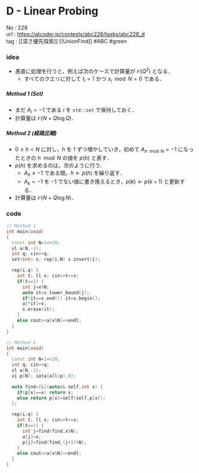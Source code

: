 # D - Linear Probing

No	: 228  
url	: https://atcoder.jp/contests/abc228/tasks/abc228_d  
tag	: [[深さ優先探索]] [[UnionFind]]  #ABC #green

### idea
- 愚直に処理を行うと，例えば次のケースで計算量が $\mathcal{O}(Q^2)$ となる．
	- すべてのクエリに対して $t_i=1$ かつ $x_i \mod N =0$ である．

##### Method 1 (Set)
- まだ $A_i=-1$ である $i$ を `std::set` で保持しておく．
- 計算量は $\mathcal{O}(N+Q \log Q)$．

##### Method 2 (経路圧縮)
- $0 \le h \lt N$ に対し，$h$ を $1$ ずつ増やしていき，初めて $A_{h\mod N}=-1$ になったときの $h \mod N$ の値を $p(h)$ と表す．
- $p(h)$ を求めるのは，次のように行う．
	- $A_h\neq -1$ である間，$h \leftarrow p(h)$ を繰り返す．
	- $A_k=-1$ を $-1$ でない値に書き換えるとき，$p(k)\leftarrow p(k+1)$ と更新する．
- 計算量は $\mathcal{O}(N + Q \log N)$．

### code
```cpp
// Method 1
int	main(void)
{
  const int N=1<<20;
  vl a(N,-1);
  int q; cin>>q;
  set<int> s; rep(i,N) s.insert(i);

  rep(i,q) {
    int t; ll x; cin>>t>>x;
    if(t==1) {
      int j=x%N;
      auto it=s.lower_bound(j);
      if(it==s.end()) it=s.begin();
      a[*it]=x;
      s.erase(it);
    }
    else cout<<a[x%N]<<endl;
  }
}
```
```cpp
// Method 2
int	main(void)
{
  const int N=1<<20;
  int q; cin>>q;
  vl a(N,-1);
  vi p(N); iota(all(p),0);

  auto find=[&](auto&& self,int x) {
    if(p[x]==x) return x;
    else return p[x]=self(self,p[x]);
  };

  rep(i,q) {
    int t; ll x; cin>>t>>x;
    if(t==1) {
      int j=find(find,x%N);
      a[j]=x;
      p[j]=find(find,(j+1)%N);
    }
    else cout<<a[x%N]<<endl;
  }
}
```